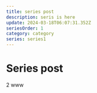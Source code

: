 ```yaml
---
title: series post
description: seris is here
update: 2024-03-18T06:07:31.352Z
seriesOrder: 1
category: category
series: series1
---
```


# Series post

2
www
